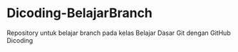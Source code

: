 # Dicoding-BelajarBranch
Repository untuk belajar branch pada kelas Belajar Dasar Git dengan GitHub Dicoding
